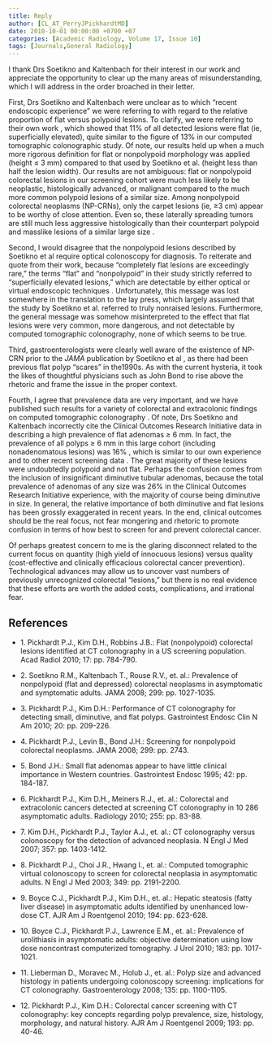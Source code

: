 ```yaml
---
title: Reply
author: [CL_AT_PerryJPickhardtMD]
date: 2010-10-01 00:00:00 +0700 +07
categories: [Academic Radiology, Volume 17, Issue 10]
tags: [Journals,General Radiology]
---
```

I thank Drs Soetikno and Kaltenbach for their interest in our work and appreciate the opportunity to clear up the many areas of misunderstanding, which I will address in the order broached in their letter.

First, Drs Soetikno and Kaltenbach were unclear as to which “recent endoscopic experience” we were referring to with regard to the relative proportion of flat versus polypoid lesions. To clarify, we were referring to their own work , which showed that 11% of all detected lesions were flat (ie, superficially elevated), quite similar to the figure of 13% in our computed tomographic colonographic study. Of note, our results held up when a much more rigorous definition for flat or nonpolypoid morphology was applied (height ≤ 3 mm) compared to that used by Soetikno et al. (height less than half the lesion width). Our results are not ambiguous: flat or nonpolypoid colorectal lesions in our screening cohort were much less likely to be neoplastic, histologically advanced, or malignant compared to the much more common polypoid lesions of a similar size. Among nonpolypoid colorectal neoplasms (NP-CRNs), only the carpet lesions (ie, ≥3 cm) appear to be worthy of close attention. Even so, these laterally spreading tumors are still much less aggressive histologically than their counterpart polypoid and masslike lesions of a similar large size .

Second, I would disagree that the nonpolypoid lesions described by Soetikno et al require optical colonoscopy for diagnosis. To reiterate and quote from their work, because “completely flat lesions are exceedingly rare,” the terms “flat” and “nonpolypoid” in their study strictly referred to “superficially elevated lesions,” which are detectable by either optical or virtual endoscopic techniques . Unfortunately, this message was lost somewhere in the translation to the lay press, which largely assumed that the study by Soetikno et al. referred to truly nonraised lesions. Furthermore, the general message was somehow misinterpreted to the effect that flat lesions were very common, more dangerous, and not detectable by computed tomographic colonography, none of which seems to be true.

Third, gastroenterologists were clearly well aware of the existence of NP-CRN prior to the _JAMA_ publication by Soetikno et al , as there had been previous flat polyp “scares” in the1990s. As with the current hysteria, it took the likes of thoughtful physicians such as John Bond to rise above the rhetoric and frame the issue in the proper context.

Fourth, I agree that prevalence data are very important, and we have published such results for a variety of colorectal and extracolonic findings on computed tomographic colonography . Of note, Drs Soetikno and Kaltenbach incorrectly cite the Clinical Outcomes Research Initiative data in describing a high prevalence of flat adenomas ≥ 6 mm. In fact, the prevalence of all polyps ≥ 6 mm in this large cohort (including nonadenomatous lesions) was 16% , which is similar to our own experience and to other recent screening data . The great majority of these lesions were undoubtedly polypoid and not flat. Perhaps the confusion comes from the inclusion of insignificant diminutive tubular adenomas, because the total prevalence of adenomas of any size was 26% in the Clinical Outcomes Research Initiative experience, with the majority of course being diminutive in size. In general, the relative importance of both diminutive and flat lesions has been grossly exaggerated in recent years. In the end, clinical outcomes should be the real focus, not fear mongering and rhetoric to promote confusion in terms of how best to screen for and prevent colorectal cancer.

Of perhaps greatest concern to me is the glaring disconnect related to the current focus on quantity (high yield of innocuous lesions) versus quality (cost-effective and clinically efficacious colorectal cancer prevention). Technological advances may allow us to uncover vast numbers of previously unrecognized colorectal “lesions,” but there is no real evidence that these efforts are worth the added costs, complications, and irrational fear.

## References

- 1\. Pickhardt P.J., Kim D.H., Robbins J.B.: Flat (nonpolypoid) colorectal lesions identified at CT colonography in a US screening population. Acad Radiol 2010; 17: pp. 784-790.


- 2\. Soetikno R.M., Kaltenbach T., Rouse R.V., et. al.: Prevalence of nonpolypoid (flat and depressed) colorectal neoplasms in asymptomatic and symptomatic adults. JAMA 2008; 299: pp. 1027-1035.


- 3\. Pickhardt P.J., Kim D.H.: Performance of CT colonography for detecting small, diminutive, and flat polyps. Gastrointest Endosc Clin N Am 2010; 20: pp. 209-226.


- 4\. Pickhardt P.J., Levin B., Bond J.H.: Screening for nonpolypoid colorectal neoplasms. JAMA 2008; 299: pp. 2743.


- 5\. Bond J.H.: Small flat adenomas appear to have little clinical importance in Western countries. Gastrointest Endosc 1995; 42: pp. 184-187.


- 6\. Pickhardt P.J., Kim D.H., Meiners R.J., et. al.: Colorectal and extracolonic cancers detected at screening CT colonography in 10 286 asymptomatic adults. Radiology 2010; 255: pp. 83-88.


- 7\. Kim D.H., Pickhardt P.J., Taylor A.J., et. al.: CT colonography versus colonoscopy for the detection of advanced neoplasia. N Engl J Med 2007; 357: pp. 1403-1412.


- 8\. Pickhardt P.J., Choi J.R., Hwang I., et. al.: Computed tomographic virtual colonoscopy to screen for colorectal neoplasia in asymptomatic adults. N Engl J Med 2003; 349: pp. 2191-2200.


- 9\. Boyce C.J., Pickhardt P.J., Kim D.H., et. al.: Hepatic steatosis (fatty liver disease) in asymptomatic adults identified by unenhanced low-dose CT. AJR Am J Roentgenol 2010; 194: pp. 623-628.


- 10\. Boyce C.J., Pickhardt P.J., Lawrence E.M., et. al.: Prevalence of urolithiasis in asymptomatic adults: objective determination using low dose noncontrast computerized tomography. J Urol 2010; 183: pp. 1017-1021.


- 11\. Lieberman D., Moravec M., Holub J., et. al.: Polyp size and advanced histology in patients undergoing colonoscopy screening: implications for CT colonography. Gastroenterology 2008; 135: pp. 1100-1105.


- 12\. Pickhardt P.J., Kim D.H.: Colorectal cancer screening with CT colonography: key concepts regarding polyp prevalence, size, histology, morphology, and natural history. AJR Am J Roentgenol 2009; 193: pp. 40-46.